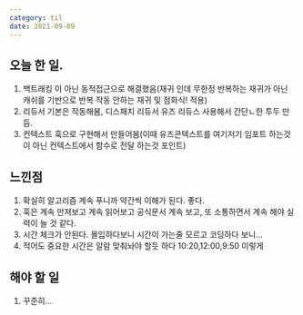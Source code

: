 ```yaml
---
category: til
date: 2021-09-09
---
```


## 오늘 한 일.

1. 백트래킹 이 아닌 동적접근으로 해결했음(재귀 인데 무한정 반복하는 재귀가 아닌 캐쉬를 기반으로 반복 작동 안하는 재귀 및 점화식! 적용)
2. 리듀서 기본은 작동해봄, 디스패치 리듀서 유즈 리듀스 사용해서 간단ㄴ한 투두 만듬.
3. 컨텍스트 훅으로 구현해서 만들어봄(이때 유즈콘텍스트를 여기저기 임포트 하는것이 아닌 컨텍스트에서 함수로 전달 하는것 포인트)

## 느낀점

1. 확실히 알고리즘 계속 푸니까 약간씩 이해가 된다. 좋다.
2. 훅은 계속 만져보고 계속 읽어보고 공식문서 계속 보고, 또 소통하면서 계속 해야 실력이 늘 것 같다.
3. 시간 체크가 안된다. 몰입하다보니 시간이 가는줄 모르고 코딩하다 보니...
4. 적어도 중요한 시간은 알람 맞춰놔야 할듯 하다 10:20,12:00,9:50 이렇게

## 해야 할 일

1. 꾸준히...
